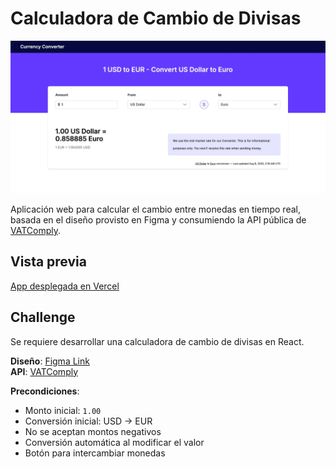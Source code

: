 # Calculadora de Cambio de Divisas

![Design preview](./public/screenshot.jpg)

Aplicación web para calcular el cambio entre monedas en tiempo real, basada en el diseño provisto en Figma y consumiendo la API pública de [VATComply](https://api.vatcomply.com/docs).

## Vista previa

[App desplegada en Vercel](https://app-cambio-virid.vercel.app/)

## Challenge

Se requiere desarrollar una calculadora de cambio de divisas en React.

**Diseño**: [Figma Link](https://www.figma.com/design/8LKA0727kw0xWmgPurP1jR/Exchange-challenge)  
**API**: [VATComply](https://api.vatcomply.com/docs)

**Precondiciones**:

- Monto inicial: `1.00`
- Conversión inicial: USD → EUR
- No se aceptan montos negativos
- Conversión automática al modificar el valor
- Botón para intercambiar monedas
